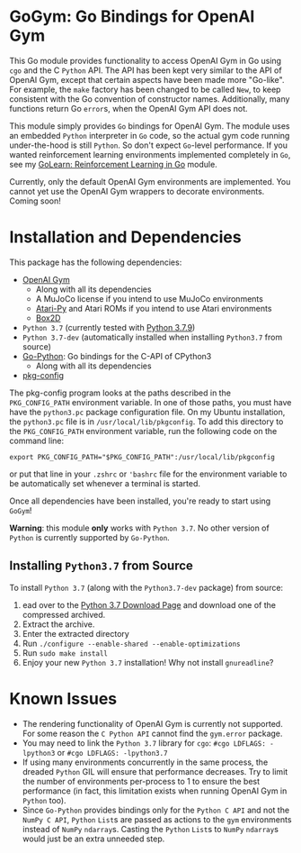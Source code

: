 # GoGym: Go Bindings for OpenAI Gym

This Go module provides functionality to access OpenAI Gym in Go using `cgo` and the C `Python` API. The API has been kept very similar to the API of OpenAI Gym, except that certain aspects have been made more "Go-like". For example, the `make` factory has been changed to be called 	`New`, to keep consistent with the Go convention of constructor names. Additionally, many functions return Go `error`s, when the OpenAI Gym API does not.

This module simply provides `Go` bindings for OpenAI Gym. The module uses an embedded `Python` interpreter in `Go` code, so the actual gym code running under-the-hood is still `Python`. So don't expect `Go`-level performance. If you wanted reinforcement learning environments implemented completely in `Go`, see my [GoLearn: Reinforcement Learning in Go](https://github.com/samuelfneumann/GoLearn) module.

Currently, only the default OpenAI Gym environments are implemented. You cannot yet use the OpenAI Gym wrappers to decorate environments. Coming soon!

# Installation and Dependencies
This package has the following dependencies:
* [OpenAI Gym](https://github.com/openai/gym)
    * Along with all its dependencies
    * A MuJoCo license if you intend to use MuJoCo environments
    * [Atari-Py](https://pypi.org/project/atari-py/) and Atari ROMs if you intend to use Atari environments
    * [Box2D](https://pypi.org/project/Box2D/)
* `Python 3.7` (currently tested with [Python 3.7.9](https://www.python.org/downloads/release/python-379/))
* `Python 3.7-dev` (automatically installed when installing `Python3.7` from source)
* [Go-Python](https://github.com/DataDog/go-python3): Go bindings for the C-API of CPython3
    * Along with all its dependencies
* [pkg-config](https://en.wikipedia.org/wiki/Pkg-config#:~:text=pkg%2Dconfig%20is%20a%20computer,of%20detailed%20library%20path%20information)

The pkg-config program looks at the paths described in the `PKG_CONFIG_PATH` environment variable. In one of those paths, you must have have the `python3.pc` package configuration file. On my Ubuntu installation, the `python3.pc` file is in `/usr/local/lib/pkgconfig`. To add this directory to the `PKG_CONFIG_PATH` environment variable, run the following code on the command line:
```
export PKG_CONFIG_PATH="$PKG_CONFIG_PATH":/usr/local/lib/pkgconfig
```
or put that line in your `.zshrc` or `'bashrc` file for the environment variable to be automatically set whenever a terminal is started.

Once all dependencies have been installed, you're ready to start using `GoGym`!

**Warning**: this module **only** works with `Python 3.7`. No other version of `Python` is currently supported by `Go-Python`.

## Installing `Python3.7` from Source
To install `Python 3.7` (along with the `Python3.7-dev` package) from source:

1. ead over to the [Python 3.7 Download Page](https://www.python.org/downloads/release/python-379/) and download one of the compressed archived.
2. Extract the archive.
3. Enter the extracted directory
4. Run `./configure --enable-shared --enable-optimizations`
5. Run `sudo make install`
6. Enjoy your new `Python 3.7` installation! Why not install `gnureadline`?

# Known Issues
* The rendering functionality of OpenAI Gym is currently not supported. For some reason the `C Python API` cannot find the `gym.error` package.
* You may need to link the `Python 3.7` library for `cgo`: `#cgo LDFLAGS: -lpython3` or `#cgo LDFLAGS: -lpython3.7`
* If using many environments concurrently in the same process, the dreaded `Python` GIL will ensure that performance decreases. Try to limit the number of environments per-process to 1 to ensure the best performance (in fact, this limitation exists when running OpenAI Gym in `Python` too).
* Since `Go-Python` provides bindings only for the `Python C API` and not the `NumPy C API`, `Python` `List`s are passed as actions to the `gym` environments instead of `NumPy` `ndarray`s. Casting the `Python` `List`s to `NumPy` `ndarray`s would just be an extra unneeded step.